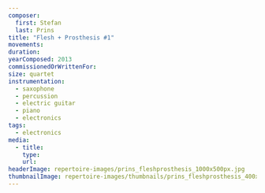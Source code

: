 ```yaml
---
composer:
  first: Stefan
  last: Prins
title: "Flesh + Prosthesis #1"
movements:
duration:
yearComposed: 2013
commissionedOrWrittenFor:
size: quartet
instrumentation:
  - saxophone
  - percussion
  - electric guitar
  - piano
  - electronics
tags:
  - electronics
media:
  - title:
    type:
    url:
headerImage: repertoire-images/prins_fleshprosthesis_1000x500px.jpg
thumbnailImage: repertoire-images/thumbnails/prins_fleshprosthesis_400x200.jpg
---
```

